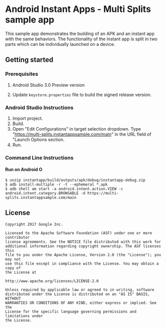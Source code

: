 # Android Instant Apps - Multi Splits sample app

This sample app demonstrates the building of an APK and an instant app
with the same behaviors. The functionality of the instant app is split
in two parts which can be individually launched on a device.

## Getting started

### Prerequisites

1. Android Studio 3.0 Preview version

2. Update `keystore.properties` file to build the signed release version.

### Android Studio Instructions

1. Import project.
2. Build.
3. Open "Edit Configurations" in target selection dropdown. Type "https://multi-splits.instantappsample.com/main" in the URL field of "Launch Options section.
4. Run.

### Command Line Instructions

#### Run on Android O

```
$ unzip instantapp/build/outputs/apk/debug/instantapp-debug.zip
$ adb install-multiple -r -t --ephemeral *.apk
$ adb shell am start -a android.intent.action.VIEW -c android.intent.category.BROWSABLE -d https://multi-splits.instantappsample.com/main
```

## License

```
Copyright 2017 Google Inc.

Licensed to the Apache Software Foundation (ASF) under one or more contributor
license agreements. See the NOTICE file distributed with this work for
additional information regarding copyright ownership. The ASF licenses this
file to you under the Apache License, Version 2.0 (the "License"); you may not
use this file except in compliance with the License. You may obtain a copy of
the License at

http://www.apache.org/licenses/LICENSE-2.0

Unless required by applicable law or agreed to in writing, software
distributed under the License is distributed on an "AS IS" BASIS, WITHOUT
WARRANTIES OR CONDITIONS OF ANY KIND, either express or implied. See the
License for the specific language governing permissions and limitations under
the License.
```

